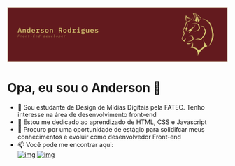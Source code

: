 <img src="img/Group%203.png">

# Opa, eu sou o Anderson 👋

- 👀 Sou estudante de Design de Mídias Digitais pela FATEC. Tenho interesse na área de desenvolvimento front-end
- 🌱 Estou me dedicado ao aprendizado de HTML, CSS e Javascript
- 💞️ Procuro por uma oportunidade de estágio para solidifcar meus conhecimentos e evoluir como desenvolvedor Front-end
- 📫 Você pode me encontrar aqui:
  <br>
  <a href="https://www.linkedin.com/in/anderson-rodriguesdev/" targer="_blank">![img](https://img.shields.io/badge/LinkedIn-0077B5?style=for-the-badge&logo=linkedin&logoColor=white)</a>
  <a href="mailto:anderson_social96@hotmail.com">![img](https://img.shields.io/badge/Microsoft_Outlook-0078D4?style=for-the-badge&logo=microsoft-outlook&logoColor=white)</a>

